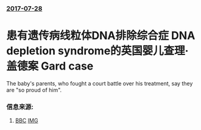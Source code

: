 ### [2017-07-28](/news/2017/07/28/index.md)

##### 
# 患有遗传病线粒体DNA排除综合症 DNA depletion syndrome的英国婴儿查理·盖德案 Gard case 

The baby's parents, who fought a court battle over his treatment, say they are "so proud of him".


### 信息来源:

1. [BBC](http://www.bbc.com/news/uk-england-london-40752120) [IMG](https://ichef.bbci.co.uk/images/ic/1024x576/p059yx9k.jpg)
